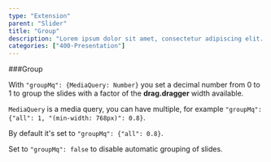 ```yaml
---
type: "Extension"
parent: "Slider"
title: "Group"
description: "Lorem ipsum dolor sit amet, consectetur adipiscing elit. Nunc tempus laoreet leo sit amet iaculis."
categories: ["400-Presentation"]
---
```


###Group

With `"groupMq": {MediaQuery: Number}` you set a decimal number from 0 to 1 to group the slides with a factor of the **drag.dragger** width available.

`MediaQuery` is a media query, you can have multiple, for example `"groupMq": {"all": 1, "(min-width: 768px)": 0.8}`.

By default it's set to `"groupMq": {"all": 0.8}`.

<demo>
  <demovanilla src="demos/inline/demos/slider/group-responsive">
  </demovanilla>
</demo>

Set to `"groupMq": false` to disable automatic grouping of slides.

<demo>
  <demovanilla src="demos/inline/demos/slider/group-false">
  </demovanilla>
</demo>
